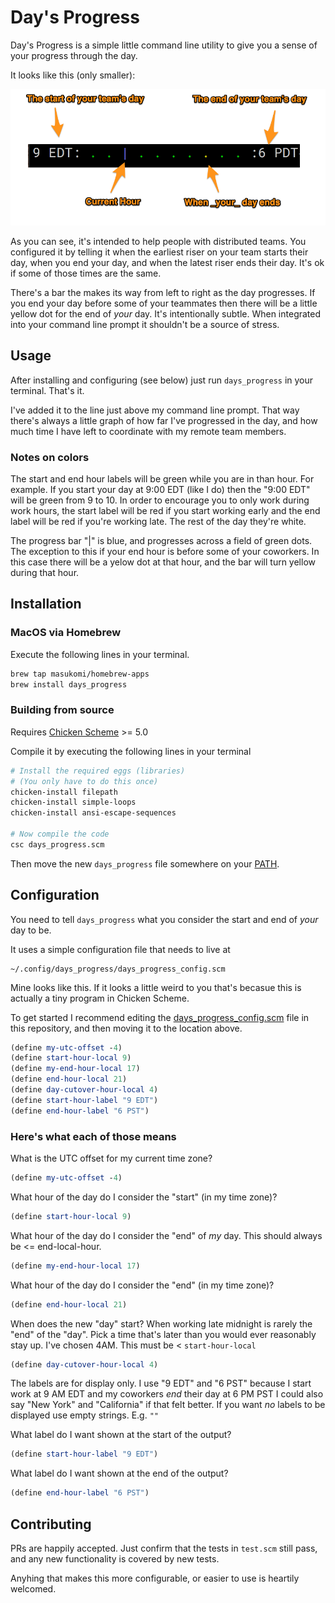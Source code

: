 # Day's Progress

Day's Progress is a simple little command line utility to give you a sense of your progress through the day. 

It looks like this (only smaller):

![day's progress example image](days_progress_example_image.png)

As you can see, it's intended to help people with distributed teams. You configured it by telling it when the earliest riser on your team starts their day, when you end your day, and when the latest riser ends their day. It's ok if some of those times are the same. 

There's a bar the makes its way from left to right as the day progresses. If you end your day before some of your teammates then there will be a little yellow dot for the end of _your_ day. It's intentionally subtle. When integrated into your command line prompt it shouldn't be a source of stress. 

## Usage

After installing and configuring (see below) just run `days_progress` in your terminal. That's it.

I've added it to the line just above my command line prompt. That way there's always a little graph of how far I've progressed in the day, and how much time I have left to coordinate with my remote team members. 


### Notes on colors
The start and end hour labels will be green while you are in than hour. For example. If you start your day at 9:00 EDT (like I do) then the "9:00 EDT" will be green from 9 to 10. In order to encourage you to only work during work hours, the start label will be red if you start working early and the end label will be red if you're working late. The rest of the day they're white.

The progress bar "|" is blue, and progresses across a field of green dots. The exception to this if your end hour is before some of your coworkers. In this case there will be a yelow dot at that hour, and the bar will turn yellow during that hour.

## Installation
### MacOS via Homebrew
Execute the following lines in your terminal.

```sh
brew tap masukomi/homebrew-apps
brew install days_progress
```

### Building from source
Requires [Chicken Scheme](http://call-cc.org/) >= 5.0

Compile it by executing the following lines in your terminal

```sh
# Install the required eggs (libraries)
# (You only have to do this once)
chicken-install filepath
chicken-install simple-loops
chicken-install ansi-escape-sequences

# Now compile the code
csc days_progress.scm
```

Then move the new `days_progress` file somewhere on your [PATH](https://youtu.be/rJMFxIbDe-g).

## Configuration
You need to tell `days_progress` what you consider the start and end of _your_ day to be. 

It uses a simple configuration file that needs to live at 

```
~/.config/days_progress/days_progress_config.scm
```

Mine looks like this. If it looks a little weird to you that's becasue this is actually a tiny program in Chicken Scheme.

To get started I recommend editing the [days_progress_config.scm](days_progress_config.scm) file in this repository, and then moving it to the location above.

```scheme
(define my-utc-offset -4)
(define start-hour-local 9)
(define my-end-hour-local 17)
(define end-hour-local 21)
(define day-cutover-hour-local 4)
(define start-hour-label "9 EDT")
(define end-hour-label "6 PST")
```

### Here's what each of those means

What is the UTC offset for my current time zone?

```scheme
(define my-utc-offset -4)
```

What hour of the day do I consider the "start" (in my time zone)?

```scheme
(define start-hour-local 9)
```

What hour of the day do I consider the "end" of _my_ day.
This should always be <= end-local-hour.

```scheme
(define my-end-hour-local 17)
```

What hour of the day do I consider the "end" (in my time zone)?

```scheme
(define end-hour-local 21)
```

When does the new "day" start? When working late midnight is rarely the "end" of the "day". Pick a time that's later than you would ever reasonably stay up. I've chosen 4AM. This must be < `start-hour-local`

```scheme
(define day-cutover-hour-local 4)
```

The labels are for display only. I use
"9 EDT" and "6 PST" because I start work at 9 AM EDT
and my coworkers _end_ their day at 6 PM PST
I could also say "New York" and "California" if 
that felt better.
If you want _no_ labels to be displayed use 
empty strings. E.g. `""`

What label do I want shown at the start of the output?

```scheme
(define start-hour-label "9 EDT")
```
What label do I want shown at the end of the output?

```scheme
(define end-hour-label "6 PST")
```

## Contributing

PRs are happily accepted. Just confirm that the tests in `test.scm` still pass, and any new functionality is covered by new tests. 

Anyhing that makes this more configurable, or easier to use is heartily welcomed. 
